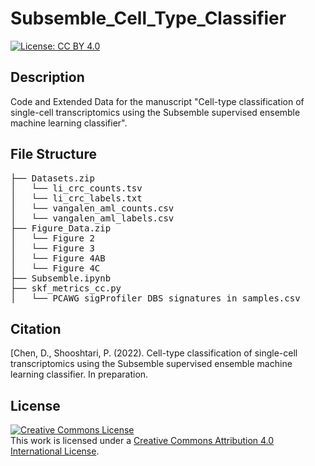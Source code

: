 # Subsemble_Cell_Type_Classifier

[![License: CC BY 4.0](https://licensebuttons.net/l/by/4.0/80x15.png)](https://creativecommons.org/licenses/by/4.0/)

## Description
Code and Extended Data for the manuscript "Cell-type classification of single-cell transcriptomics using the Subsemble supervised ensemble machine learning classifier".

## File Structure
<pre>
├── Datasets.zip                                             // Two scRNA-seq datasets and cell type labels used for cross-validation of cell type classification performance.
│   └── li_crc_counts.tsv
│   └── li_crc_labels.txt
│   └── vangalen_aml_counts.csv
│   └── vangalen_aml_labels.csv
├── Figure_Data.zip                                          // Classification performance metrics used to generate Figures 2, 3, and 4.
│   └── Figure 2
│   └── Figure 3
│   └── Figure 4AB
│   └── Figure 4C
├── Subsemble.ipynb                                          // Jupyter notebook with example Subsemble classifier for user input.
├── skf_metrics_cc.py                                        // Python script for classification performance benchmarking using N-fold CV or LOOCV.
│   └── PCAWG_sigProfiler_DBS_signatures_in_samples.csv
</pre>

## Citation
[Chen, D., Shooshtari, P. (2022). Cell-type classification of single-cell transcriptomics using the Subsemble supervised ensemble machine learning classifier. In preparation.

## License
<a rel="license" href="http://creativecommons.org/licenses/by/4.0/"><img alt="Creative Commons License" style="border-width:0" src="https://i.creativecommons.org/l/by/4.0/88x31.png" /></a><br />This work is licensed under a <a rel="license" href="http://creativecommons.org/licenses/by/4.0/">Creative Commons Attribution 4.0 International License</a>.
